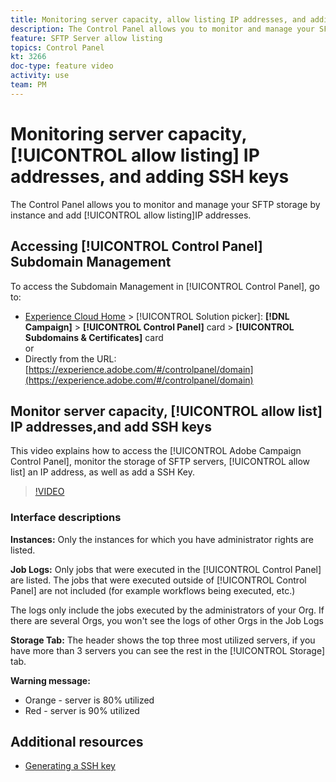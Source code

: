 ```yaml
---
title: Monitoring server capacity, allow listing IP addresses, and adding SSH keys
description: The Control Panel allows you to monitor and manage your SFTP storage by instance and allow list IP addresses.
feature: SFTP Server allow listing
topics: Control Panel
kt: 3266
doc-type: feature video
activity: use
team: PM
---
```


# Monitoring server capacity, [!UICONTROL allow listing] IP addresses, and adding SSH keys

The Control Panel allows you to monitor and manage your SFTP storage by instance and add [!UICONTROL allow listing]IP addresses.

## Accessing [!UICONTROL Control Panel] Subdomain Management

To access the Subdomain Management in [!UICONTROL Control Panel], go to:

* [Experience Cloud Home](https://experience.adobe.com/#/home) > [!UICONTROL Solution picker]: **[!DNL Campaign]** > **[!UICONTROL Control Panel]** card > **[!UICONTROL Subdomains & Certificates]** card  
  or
* Directly from the URL: [https://experience.adobe.com/#/controlpanel/domain](https://experience.adobe.com/#/controlpanel/domain)

## Monitor server capacity, [!UICONTROL allow list] IP addresses,and add SSH keys

This video explains how to access the [!UICONTROL Adobe Campaign Control Panel], monitor the storage of SFTP servers, [!UICONTROL allow list] an IP address, as well as add a SSH Key.

>[!VIDEO](https://video.tv.adobe.com/v/27270?quality=12)

### Interface descriptions

**Instances:** Only the instances for which you have administrator rights are listed.

**Job Logs:** Only jobs that were executed in the [!UICONTROL Control Panel] are listed. The jobs that were executed outside of [!UICONTROL Control Panel] are not included (for example workflows being executed, etc.)

The logs only include the jobs executed by the administrators of your Org. If there are several Orgs, you won't see the logs of other Orgs in the Job Logs

**Storage Tab:** The header shows the top three most utilized servers, if you have more than 3 servers you can see the rest in the [!UICONTROL Storage] tab.

**Warning message:**

* Orange - server is 80% utilized
* Red - server is 90% utilized

## Additional resources

* [Generating a SSH key](/help/monitoring-campaign-classic/control-panel/generate-ssh-key.md)
